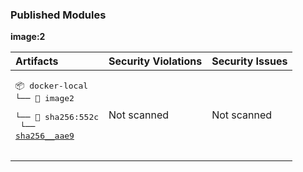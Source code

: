 

<h3>Published Modules</h3>



**image:2**



| Artifacts | Security Violations | Security Issues |
| :------------ | :--------------------- | :------------------ |
| <pre>📦 docker-local<br>└── 📁 image2<br>    └── 📁 sha256:552c<br>        └── <a href='https://myplatform.com/ui/repos/tree/General/docker-local/image2/sha256:552c/sha256__aae9?clearFilter=true&gh_job_id=JFrog+CLI+Core+Tests&gh_section=packages&m=3&s=1' target="_blank">sha256__aae9</a><br><br></pre> | Not scanned | Not scanned |

